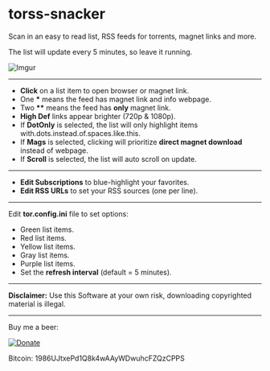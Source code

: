 # torss-snacker
Scan in an easy to read list, RSS feeds for torrents, magnet links and more.

The list will update every 5 minutes, so leave it running.

![Imgur](http://i.imgur.com/LaO1B5N.png)


----------

 - <b>Click</b> on a list item to open browser or magnet link.
 - One <b>*</b> means the feed has magnet link and info webpage.
 - Two <b>**</b> means the feed has <b>only</b> magnet link.
 - <b>High Def</b> links appear brighter (720p & 1080p).
 - If <b>DotOnly</b> is selected, the list will only highlight items with.dots.instead.of.spaces.like.this.
 - If <b>Mags</b> is selected, clicking will prioritize <b>direct magnet download</b> instead of webpage.
 - If <b>Scroll</b> is selected, the list will auto scroll on update.


----------


 - <b>Edit Subscriptions</b> to blue-highlight your favorites.
 - <b>Edit RSS URLs</b> to set your RSS sources (one per line).


----------
Edit <b>tor.config.ini</b> file to set options:

 - Green list items.
 - Red list items.
 - Yellow list items.
 - Gray list items.
 - Purple list items.
 - Set the <b>refresh interval</b> (default = 5 minutes).


----------


<b>Disclaimer:</b> Use this Software at your own risk, downloading copyrighted material is illegal.


----------
Buy me a beer:

[![Donate](https://img.shields.io/badge/Donate-PayPal-green.svg)](https://www.paypal.com/cgi-bin/webscr?cmd=_donations&business=vasskazis%40gmail%2ecom&lc=GR&item_name=crash%2dhorror&currency_code=USD&bn=PP%2dDonationsBF%3abtn_donate_SM%2egif%3aNonHosted)

Bitcoin: 1986UJtxePd1Q8k4wAAyWDwuhcFZQzCPPS


